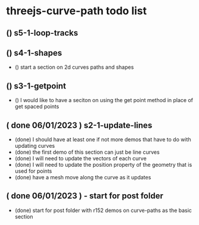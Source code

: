 # threejs-curve-path todo list

## () s5-1-loop-tracks

## () s4-1-shapes
* () start a section on 2d curves paths and shapes

## () s3-1-getpoint
* () I would like to have a seciton on using the get point method in place of get spaced points

## ( done 06/01/2023 ) s2-1-update-lines
* (done) I should have at least one if not more demos that have to do with updating curves
* (done) the first demo of this section can just be line curves
* (done) I will need to update the vectors of each curve
* (done) I will need to update the position property of the geometry that is used for points
* (done) have a mesh move along the curve as it updates

## ( done 06/01/2023 ) - start for post folder
* (done) start for post folder with r152 demos on curve-paths as the basic section